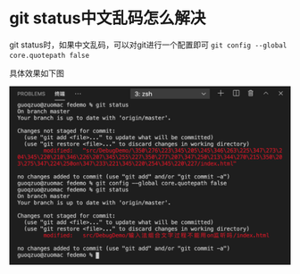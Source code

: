 # git status中文乱码怎么解决
git status时，如果中文乱码，可以对git进行一个配置即可 `git config --global core.quotepath false`

具体效果如下图

![git_chinese_show.png](../../../images/blog/git/git_chinese_show.png)